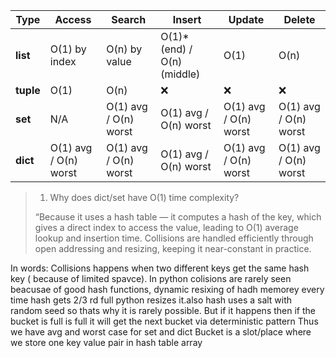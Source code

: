 
| Type      | Access                | Search                | Insert                      | Update                | Delete                |
| --------- | --------------------- | --------------------- | --------------------------- | --------------------- | --------------------- |
| **list**  | O(1) by index         | O(n) by value         | O(1)* (end) / O(n) (middle) | O(1)                  | O(n)                  |
| **tuple** | O(1)                  | O(n)                  | ❌                           | ❌                     | ❌                     |
| **set**   | N/A                   | O(1) avg / O(n) worst | O(1) avg / O(n) worst       | O(1) avg / O(n) worst | O(1) avg / O(n) worst |
| **dict**  | O(1) avg / O(n) worst | O(1) avg / O(n) worst | O(1) avg / O(n) worst       | O(1) avg / O(n) worst | O(1) avg / O(n) worst |

>1.  Why does dict/set have O(1) time complexity?
> 
> “Because it uses a hash table — it computes a hash of the key, which gives a direct index to access the value, leading to O(1) average lookup and insertion time. Collisions are handled efficiently through open addressing and resizing, keeping it near-constant in practice.

In words:
	Collisions happens when two different keys get the same hash key ( because of limited spavce).
	In python colisions are rarely seen beacusae of good hash functions, dynamic resixing of hadh memorey every time hash gets 2/3 rd full python resizes it.also hash uses a salt with random seed so thats why it is rarely possible.
	But if  it happens then if the bucket is full is full it will get the next bucket via deterministic pattern
	Thus we have avg and worst case for set and dict
	Bucket is a slot/place where we store one key value pair in hash table array




